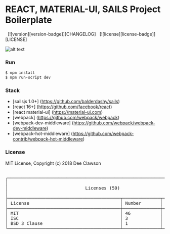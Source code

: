 # REACT, MATERIAL-UI, SAILS Project Boilerplate 
&nbsp; [![version][version-badge]][CHANGELOG] &nbsp; [![license][license-badge]][LICENSE]

![alt text](https://s3.amazonaws.com/creativetim_bucket/products/71/original/opt_mdr_thumbnail.jpg "Material Dashboard Free React")

### Run

```sh
$ npm install
$ npm run-script dev
```

### Stack

+ [sailsjs 1.0+] (https://github.com/balderdashy/sails)
+ [react 16+] (https://github.com/facebook/react)
+ [react material-ui] (https://material-ui.com)
+ [webpack] (https://github.com/webpack/webpack)
+ [webpack-dev-middleware] (https://github.com/webpack/webpack-dev-middleware)
+ [webpack-hot-middleware] (https://github.com/webpack-contrib/webpack-hot-middleware)


### License

MIT License, Copyright (c) 2018 Dee Clawson


<pre>
<!-- language: lang-none -->
┌────────────────────────────────────────────────────────────────────────┐
│                                                                        │
│                             Licenses (50)                              │
│                                                                        │
├──────────────────────────────────────────┬──────────────┬──────────────┤
│ License                                  │ Number       │ %            │
├──────────────────────────────────────────┼──────────────┼──────────────┤
│ MIT                                      │ 46           │ 92           │
│ ISC                                      │ 3            │ 6            │
│ BSD 3 Clause                             │ 1            │ 2            │
└──────────────────────────────────────────┴──────────────┴──────────────┘
</pre>



